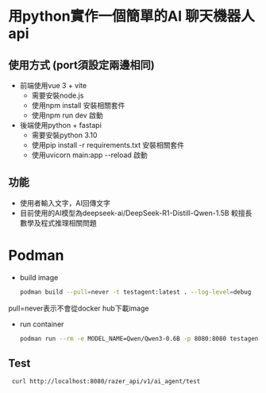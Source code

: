 # 用python實作一個簡單的AI 聊天機器人api

## 使用方式 (port須設定兩邊相同)
- 前端使用vue 3 + vite
    - 需要安裝node.js
    - 使用npm install 安裝相關套件
    - 使用npm run dev 啟動
- 後端使用python + fastapi
    - 需要安裝python 3.10
    - 使用pip install -r requirements.txt 安裝相關套件
    - 使用uvicorn main:app --reload 啟動

## 功能
- 使用者輸入文字，AI回傳文字
- 目前使用的AI模型為deepseek-ai/DeepSeek-R1-Distill-Qwen-1.5B 較擅長數學及程式推理相關問題

# Podman
- build image
    ```bash
    podman build --pull=never -t testagent:latest . --log-level=debug
    ```
pull=never表示不會從docker hub下載image
- run container
    ```bash
    podman run --rm -e MODEL_NAME=Qwen/Qwen3-0.6B -p 8080:8080 testagent:latest
    ```

## Test
```bash
 curl http://localhost:8080/razer_api/v1/ai_agent/test
```